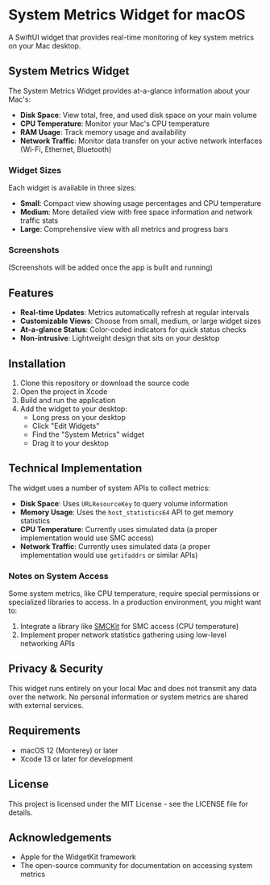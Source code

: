 # System Metrics Widget for macOS

A SwiftUI widget that provides real-time monitoring of key system metrics on your Mac desktop.

## System Metrics Widget

The System Metrics Widget provides at-a-glance information about your Mac's:

- **Disk Space**: View total, free, and used disk space on your main volume
- **CPU Temperature**: Monitor your Mac's CPU temperature
- **RAM Usage**: Track memory usage and availability 
- **Network Traffic**: Monitor data transfer on your active network interfaces (Wi-Fi, Ethernet, Bluetooth)

### Widget Sizes

Each widget is available in three sizes:

- **Small**: Compact view showing usage percentages and CPU temperature
- **Medium**: More detailed view with free space information and network traffic stats
- **Large**: Comprehensive view with all metrics and progress bars

### Screenshots

(Screenshots will be added once the app is built and running)

## Features

- **Real-time Updates**: Metrics automatically refresh at regular intervals
- **Customizable Views**: Choose from small, medium, or large widget sizes
- **At-a-glance Status**: Color-coded indicators for quick status checks
- **Non-intrusive**: Lightweight design that sits on your desktop

## Installation

1. Clone this repository or download the source code
2. Open the project in Xcode
3. Build and run the application
4. Add the widget to your desktop:
   - Long press on your desktop
   - Click "Edit Widgets"
   - Find the "System Metrics" widget
   - Drag it to your desktop

## Technical Implementation

The widget uses a number of system APIs to collect metrics:

- **Disk Space**: Uses `URLResourceKey` to query volume information
- **Memory Usage**: Uses the `host_statistics64` API to get memory statistics
- **CPU Temperature**: Currently uses simulated data (a proper implementation would use SMC access)
- **Network Traffic**: Currently uses simulated data (a proper implementation would use `getifaddrs` or similar APIs)

### Notes on System Access

Some system metrics, like CPU temperature, require special permissions or specialized libraries to access. In a production environment, you might want to:

1. Integrate a library like [SMCKit](https://github.com/beltex/SMCKit) for SMC access (CPU temperature)
2. Implement proper network statistics gathering using low-level networking APIs

## Privacy & Security

This widget runs entirely on your local Mac and does not transmit any data over the network. No personal information or system metrics are shared with external services.

## Requirements

- macOS 12 (Monterey) or later
- Xcode 13 or later for development

## License

This project is licensed under the MIT License - see the LICENSE file for details.

## Acknowledgements

- Apple for the WidgetKit framework
- The open-source community for documentation on accessing system metrics 